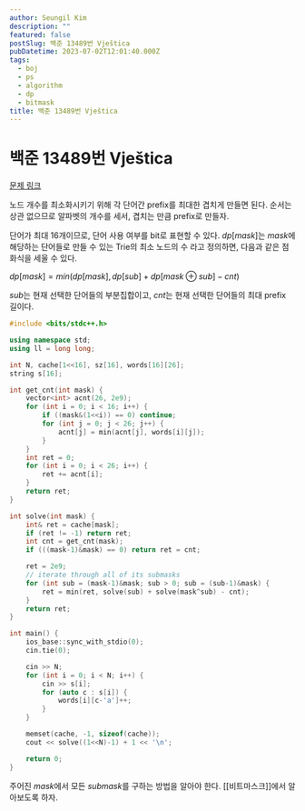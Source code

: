 ```yaml
---
author: Seungil Kim
description: ""
featured: false
postSlug: 백준 13489번 Vještica
pubDatetime: 2023-07-02T12:01:40.000Z
tags:
  - boj
  - ps
  - algorithm
  - dp
  - bitmask
title: 백준 13489번 Vještica
---
```

# 백준 13489번 Vještica

[문제 링크](https://www.acmicpc.net/problem/13489)

노드 개수를 최소화시키기 위해 각 단어간 prefix를 최대한 겹치게 만들면 된다. 순서는 상관 없으므로 알파벳의 개수를 세서, 겹치는 만큼 prefix로 만들자. 

단어가 최대 16개이므로, 단어 사용 여부를 bit로 표현할 수 있다.
$dp[mask]$는 $mask$에 해당하는 단어들로 만들 수 있는 Trie의 최소 노드의 수 라고 정의하면, 다음과 같은 점화식을 세울 수 있다. 

$dp[mask] = min(dp[mask], dp[sub] + dp[mask \oplus sub] - cnt)$


$sub$는 현재 선택한 단어들의 부분집합이고, $cnt$는 현재 선택한 단어들의 최대 prefix 길이다.

```cpp
#include <bits/stdc++.h>

using namespace std;
using ll = long long;

int N, cache[1<<16], sz[16], words[16][26];
string s[16];

int get_cnt(int mask) {
    vector<int> acnt(26, 2e9);
    for (int i = 0; i < 16; i++) {
        if ((mask&(1<<i)) == 0) continue;
        for (int j = 0; j < 26; j++) {
            acnt[j] = min(acnt[j], words[i][j]);
        }
    }
    int ret = 0;
    for (int i = 0; i < 26; i++) {
        ret += acnt[i];
    }
    return ret;
}

int solve(int mask) {
    int& ret = cache[mask];
    if (ret != -1) return ret;
    int cnt = get_cnt(mask);
    if (((mask-1)&mask) == 0) return ret = cnt;

    ret = 2e9;
    // iterate through all of its submasks
    for (int sub = (mask-1)&mask; sub > 0; sub = (sub-1)&mask) {
        ret = min(ret, solve(sub) + solve(mask^sub) - cnt);
    }
    return ret;
}

int main() {
    ios_base::sync_with_stdio(0);
    cin.tie(0);

    cin >> N;
    for (int i = 0; i < N; i++) {
        cin >> s[i];
        for (auto c : s[i]) {
            words[i][c-'a']++;
        }
    }

    memset(cache, -1, sizeof(cache));
    cout << solve((1<<N)-1) + 1 << '\n';

    return 0;
}
```

주어진 $mask$에서 모든 $submask$를 구하는 방법을 알아야 한다.
[[비트마스크]]에서 알아보도록 하자.
